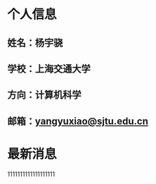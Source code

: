 # 个人信息  
## 姓名：杨宇骁  
## 学校：上海交通大学  
## 方向：计算机科学  
## 邮箱：yangyuxiao@sjtu.edu.cn  
# 最新消息  
1111111111111111111  
